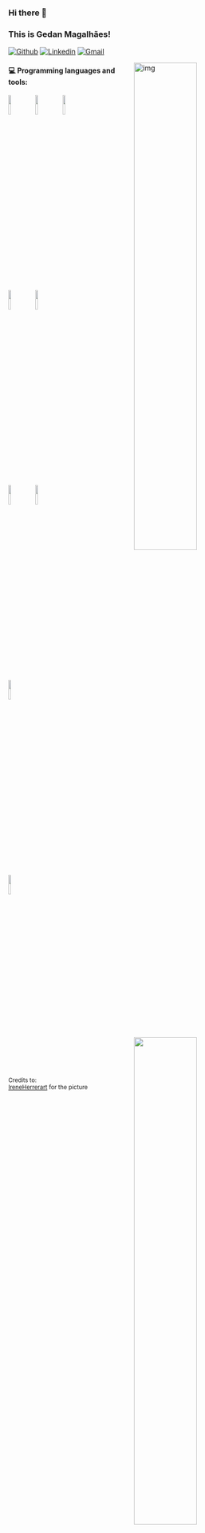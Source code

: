 ### Hi there 👋 
### This is Gedan Magalhães!

[![Github](https://img.shields.io/badge/-Github-000?style=flat&logo=Github&logoColor=white)](https://github.com/GedanMagal)
[![Linkedin](https://img.shields.io/badge/-LinkedIn-blue?style=flat&logo=Linkedin&logoColor=white)](https://www.linkedin.com/in/gedan-ycar-magalh%C3%A3es-468542145/)
[![Gmail](https://img.shields.io/badge/-Gmail-c14438?style=flat&logo=Gmail&logoColor=white)](mailto:gedanycar@gmail.com)

<img align="right" alt="img" src="https://cdnb.artstation.com/p/assets/images/images/003/965/097/large/shellz-art-tomwillfixit-25.jpg?1478990906" width="50%" height="auto" />

#### :computer: Programming languages and tools: 
<p>
	<img width="50%" align="right" src="https://github-readme-stats.vercel.app/api?username=gedanMagal&show_icons=true&hide_border=true" />

<code><img width="10%" src="https://www.vectorlogo.zone/logos/dotnet/dotnet-ar21.svg"></code>
<code><img width="10%" src="https://www.vectorlogo.zone/logos/angular/angular-ar21.svg"></code>
<code><img width="10%" src="https://www.vectorlogo.zone/logos/flutterio/flutterio-ar21.svg"></code>
<br/>
<code><img width="10%" src="https://www.vectorlogo.zone/logos/atlassian_jira/atlassian_jira-ar21.svg"></code>
<code><img width="10%" src="https://www.vectorlogo.zone/logos/microsoft_azure/microsoft_azure-ar21.svg"></code>
<br/>
<code><img width="10%" src="https://www.vectorlogo.zone/logos/bitbucket/bitbucket-ar21.svg"></code>
<code><img width="10%" src="https://www.vectorlogo.zone/logos/github/github-ar21.svg"></code>
<br/>
<code><img width="10%" src="https://www.vectorlogo.zone/logos/visualstudio_code/visualstudio_code-ar21.svg"></code>
<br/>
<code><img width="10%" src="https://www.vectorlogo.zone/logos/datadoghq/datadoghq-ar21.svg"></code>
</p>

<sub>Credits to: <br/>[IreneHerrerart](https://www.artstation.com/ireneherrera) for the picture </sub>
